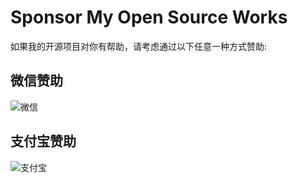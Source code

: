 # Sponsor My Open Source Works

如果我的开源项目对你有帮助，请考虑通过以下任意一种方式赞助:

## 微信赞助
![微信](A/docs/wxpay.jpg)
## 支付宝赞助
![支付宝](A/docs/alipay.jpg)